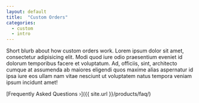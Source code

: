 ```yaml
---
layout: default
title:  "Custom Orders"
categories:
  - custom
  - intro
---
```


Short blurb about how custom orders work. Lorem ipsum dolor sit amet, consectetur adipisicing elit. Modi quod iure odio praesentium eveniet id dolorum temporibus facere et voluptatum. Ad, officiis, sint, architecto cumque at assumenda ab maiores eligendi quos maxime alias aspernatur id ipsa iure eos ullam nam vitae nesciunt ut voluptatem natus tempora veniam ipsum incidunt amet!

[Frequently Asked Questions &rsaquo;]({{ site.url }}/products/faq/)